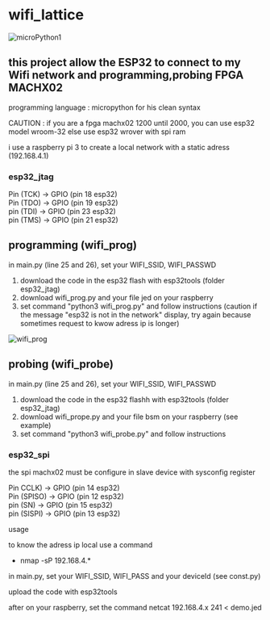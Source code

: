 # wifi_lattice


![microPython1](https://user-images.githubusercontent.com/13630510/68531538-922e6f00-0313-11ea-8417-db9fad768f5f.png)


## this project allow the ESP32  to connect to my Wifi network and programming,probing FPGA MACHX02

programming language : micropython for his clean syntax

CAUTION : if you are a fpga machx02 1200 until 2000, you can use esp32 model wroom-32 
            else use esp32 wrover with spi ram
            
i use a raspberry pi 3 to create a local network with a static adress (192.168.4.1)

 
  ### esp32_jtag
  
  Pin (TCK)       →  GPIO  (pin 18 esp32)    
  Pin (TDO)       →  GPIO  (pin 19 esp32)    
  pin (TDI)       →  GPIO  (pin 23 esp32)         
  pin (TMS)       →  GPIO  (pin 21 esp32) 
  
  ## programming (wifi_prog)
  
  in main.py (line 25 and 26), set your WIFI_SSID, WIFI_PASSWD
  1. download the code in the esp32 flash with esp32tools (folder esp32_jtag)
  2. download wifi_prog.py and your file jed on your raspberry 
  3. set command "python3 wifi_prog.py" and follow instructions
  (caution if the message "esp32 is not in the network" 
   display, try again because sometimes request to kwow adress ip is longer)
   
   ![wifi_prog](https://user-images.githubusercontent.com/13630510/77827370-7803fa80-7115-11ea-8a05-791cb7dd1f30.png)
   
   ## probing (wifi_probe)
   
  in main.py (line 25 and 26), set your WIFI_SSID, WIFI_PASSWD
  1. download the code in the esp32 flashh with esp32tools (folder esp32_jtag)
  2. download wifi_prope.py and your file bsm on your raspberry (see example)
  3. set command "python3 wifi_probe.py" and follow instructions
   
 
 







  
  ### esp32_spi 
  
  the spi machx02 must be configure in slave device with sysconfig register
  
  Pin CCLK)       →  GPIO  (pin 14 esp32)    
  Pin (SPISO)     →  GPIO  (pin 12 esp32)    
  pin (SN)        →  GPIO  (pin 15 esp32)         
  pin (SISPI)     →  GPIO  (pin 13 esp32) 
  
  usage 

to know the adress ip local use a command

- nmap -sP 192.168.4.*

in main.py, set your WIFI_SSID, WIFI_PASS and your deviceId (see const.py)

upload the code with esp32tools

after on your raspberry,  set the command netcat 192.168.4.x  241 < demo.jed 
  

 
  
  
  
  
